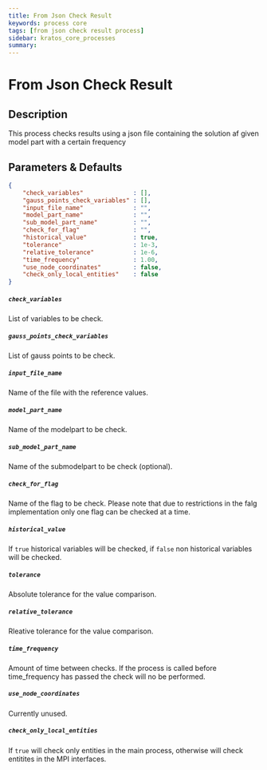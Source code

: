 ```yaml
---
title: From Json Check Result
keywords: process core
tags: [from json check result process]
sidebar: kratos_core_processes
summary: 
---
```


# From Json Check Result

## Description

This process checks results using a json file containing the solution af given model part with a certain frequency

## Parameters & Defaults

```json
{
    "check_variables"              : [],
    "gauss_points_check_variables" : [],
    "input_file_name"              : "",
    "model_part_name"              : "",
    "sub_model_part_name"          : "",
    "check_for_flag"               : "",
    "historical_value"             : true,
    "tolerance"                    : 1e-3,
    "relative_tolerance"           : 1e-6,
    "time_frequency"               : 1.00,
    "use_node_coordinates"         : false,
    "check_only_local_entities"    : false
}
```

##### `check_variables` 
List of variables to be check.

##### `gauss_points_check_variables` 
List of gauss points to be check.

##### `input_file_name` 
Name of the file with the reference values.

##### `model_part_name` 
Name of the modelpart to be check.

##### `sub_model_part_name` 
Name of the submodelpart to be check (optional).

##### `check_for_flag` 
Name of the flag to be check. Please note that due to restrictions in the falg implementation only one flag can be checked at a time.

##### `historical_value` 
If `true` historical variables will be checked, if `false` non historical variables will be checked.

##### `tolerance` 
Absolute tolerance for the value comparison.

##### `relative_tolerance` 
Rleative tolerance for the value comparison.

##### `time_frequency` 
Amount of time between checks. If the process is called before time_frequency has passed the check will no be performed.

##### `use_node_coordinates` 
Currently unused.

##### `check_only_local_entities` 
If `true` will check only entities in the main process, otherwise will check entitites in the MPI interfaces.